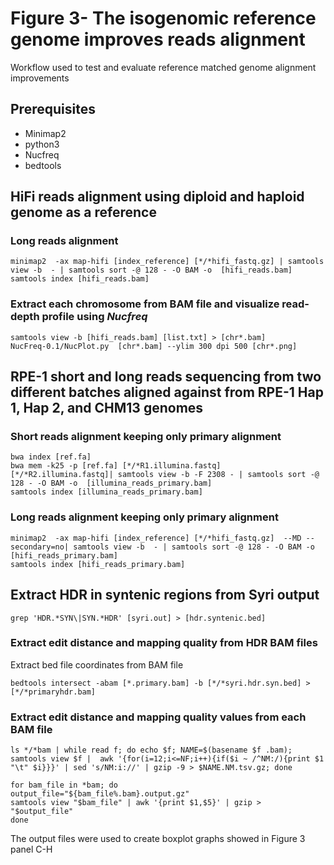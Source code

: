 # Figure 3- The isogenomic reference genome improves reads alignment
Workflow used to test and evaluate reference matched genome alignment improvements

## Prerequisites
- Minimap2
- python3
- Nucfreq
- bedtools

## HiFi reads alignment using diploid and haploid genome as a reference
### Long reads alignment

```
minimap2  -ax map-hifi [index_reference] [*/*hifi_fastq.gz] | samtools view -b  - | samtools sort -@ 128 - -O BAM -o  [hifi_reads.bam]
samtools index [hifi_reads.bam]
```
### Extract each chromosome from BAM file and visualize read-depth profile using *Nucfreq*

```
samtools view -b [hifi_reads.bam] [list.txt] > [chr*.bam]
NucFreq-0.1/NucPlot.py  [chr*.bam] --ylim 300 dpi 500 [chr*.png]
```
## RPE-1 short and long reads sequencing from two different batches aligned against from RPE-1 Hap 1, Hap 2, and CHM13 genomes
### Short reads alignment keeping only primary alignment

```
bwa index [ref.fa]
bwa mem -k25 -p [ref.fa] [*/*R1.illumina.fastq] [*/*R2.illumina.fastq]| samtools view -b -F 2308 - | samtools sort -@ 128 - -O BAM -o  [illumina_reads_primary.bam]
samtools index [illumina_reads_primary.bam]
```

### Long reads alignment keeping only primary alignment

```
minimap2  -ax map-hifi [index_reference] [*/*hifi_fastq.gz]  --MD --secondary=no| samtools view -b  - | samtools sort -@ 128 - -O BAM -o  [hifi_reads_primary.bam]
samtools index [hifi_reads_primary.bam]
```

## Extract HDR in syntenic regions from Syri output

```
grep 'HDR.*SYN\|SYN.*HDR' [syri.out] > [hdr.syntenic.bed]
```
### Extract edit distance and mapping quality from HDR BAM files
Extract bed file coordinates from BAM file

```
bedtools intersect -abam [*.primary.bam] -b [*/*syri.hdr.syn.bed] > [*/*primaryhdr.bam]
```
### Extract edit distance and mapping quality values from each BAM file

```
ls */*bam | while read f; do echo $f; NAME=$(basename $f .bam); samtools view $f |  awk '{for(i=12;i<=NF;i++){if($i ~ /^NM:/){print $1 "\t" $i}}}' | sed 's/NM:i://' | gzip -9 > $NAME.NM.tsv.gz; done

for bam_file in *bam; do
output_file="${bam_file%.bam}.output.gz"  
samtools view "$bam_file" | awk '{print $1,$5}' | gzip > "$output_file"
done
```
The output files were used to create boxplot graphs showed in Figure 3 panel C-H
